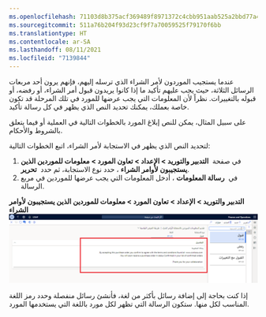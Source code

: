 ```yaml
---
ms.openlocfilehash: 71103d8b375acf369489f8971372c4cbb951aab525a2bbd77a4df9e11266bdf4
ms.sourcegitcommit: 511a76b204f93d23cf9f7a70059525f79170f6bb
ms.translationtype: HT
ms.contentlocale: ar-SA
ms.lasthandoff: 08/11/2021
ms.locfileid: "7139844"
---
```

عندما يستجيب الموردون لأمر الشراء الذي ترسله إليهم، فإنهم يرون أحد مربعات الرسائل الثلاثة، حيث يجب عليهم تأكيد ما إذا كانوا يريدون قبول أمر الشراء، أو رفضه، أو قبوله بالتغييرات. نظراً لأن المعلومات التي يجب عرضها للمورد في تلك المرحلة قد تكون خاصة بعملك، يمكنك تحديد النص الذي يظهر في كل رسالة تأكيد.

على سبيل المثال، يمكن للنص إبلاغ المورد بالخطوات التالية في العملية أو فيما يتعلق بالشروط والأحكام.

لتحديد النص الذي يظهر في الاستجابة لأمر الشراء، اتبع الخطوات التالية:

1.  في صفحة  **التدبير والتوريد > الإعداد > تعاون المورد > معلومات للموردين الذين يستجيبون لأوامر الشراء** ، حدد نوع الاستجابة، ثم حدد  **تحرير**.
2.  في  **رسالة المعلومات** ، أدخل المعلومات التي يجب عرضها للموردين في مربع الرسالة.

**التدبير والتوريد > الإعداد > تعاون المورد > معلومات للموردين الذين يستجيبون لأوامر الشراء**
![معلومات للموردين الذين يستجيبون لأوامر الشراء](../media/information-for-vendors-responding-to-pos.png)



إذا كنت بحاجة إلى إضافة رسائل بأكثر من لغة، فأنشئ رسائل منفصلة وحدد رمز اللغة المناسب لكل منها. ستكون الرسالة التي تظهر لكل مورد باللغة التي يستخدمها المورد.
